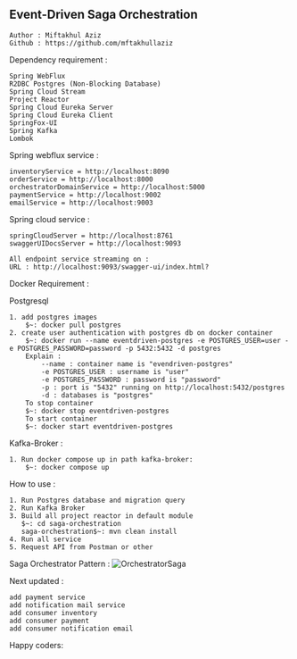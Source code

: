 ## Event-Driven Saga Orchestration
   
    Author : Miftakhul Aziz
    Github : https://github.com/mftakhullaziz
   
   Dependency requirement :
    
    Spring WebFlux
    R2DBC Postgres (Non-Blocking Database)
    Spring Cloud Stream
    Project Reactor
    Spring Cloud Eureka Server
    Spring Cloud Eureka Client
    SpringFox-UI
    Spring Kafka
    Lombok

   Spring webflux service :
    
    inventoryService = http://localhost:8090
    orderService = http://localhost:8000
    orchestratorDomainService = http://localhost:5000
    paymentService = http://localhost:9002
    emailService = http://localhost:9003
    
   Spring cloud service :
    
    springCloudServer = http://localhost:8761
    swaggerUIDocsServer = http://localhost:9093
    
    All endpoint service streaming on :
    URL : http://localhost:9093/swagger-ui/index.html?
    
   Docker Requirement : 
    
   Postgresql
    
    1. add postgres images
        $~: docker pull postgres
    2. create user authentication with postgres db on docker container
        $~: docker run --name eventdriven-postgres -e POSTGRES_USER=user -e POSTGRES_PASSWORD=password -p 5432:5432 -d postgres
        Explain :
            --name : container name is "evendriven-postgres"
            -e POSTGRES_USER : username is "user"
            -e POSTGRES_PASSWORD : password is "password"
            -p : port is "5432" running on http://localhost:5432/postgres
            -d : databases is "postgres"
        To stop container
        $~: docker stop eventdriven-postgres
        To start container
        $~: docker start eventdriven-postgres

   Kafka-Broker :
    
    1. Run docker compose up in path kafka-broker:
        $~: docker compose up

   How to use :
    
    1. Run Postgres database and migration query
    2. Run Kafka Broker
    3. Build all project reactor in default module 
       $~: cd saga-orchestration
       saga-orchestration$~: mvn clean install
    4. Run all service
    5. Request API from Postman or other

   Saga Orchestrator Pattern :
   ![OrchestratorSaga](https://github.com/mftakhullaziz/event-driven-orchestration-app/blob/main/docs/orchestration-saga.jpg)
   
   Next updated :
    
    add payment service
    add notification mail service
    add consumer inventory
    add consumer payment
    add consumer notification email
    
   Happy coders:
    
    
